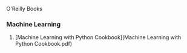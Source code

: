 O'Reilly Books

### Machine Learning
1. [Machine Learning with Python Cookbook](Machine Learning with Python Cookbook.pdf)
